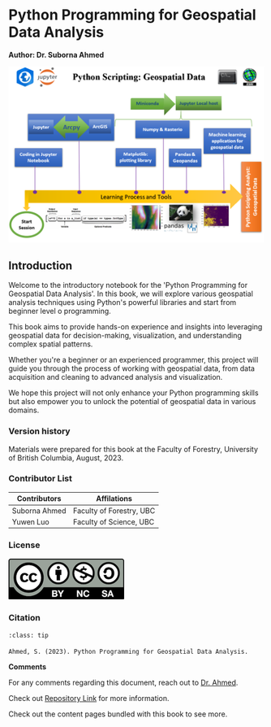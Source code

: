 # **Python Programming for Geospatial Data Analysis**

**Author: Dr. Suborna Ahmed**

![Road Map](roadmap.png)

## Introduction

Welcome to the introductory notebook for the 'Python Programming for Geospatial Data Analysis'. In this book, we will explore various geospatial analysis techniques using Python's powerful libraries and start from beginner level o programming.

This book aims to provide hands-on experience and insights into leveraging geospatial data for decision-making, visualization, and understanding complex spatial patterns.

Whether you're a beginner or an experienced programmer, this project will guide you through the process of working with geospatial data, from data acquisition and cleaning to advanced analysis and visualization.

We hope this project will not only enhance your Python programming skills but also empower you to unlock the potential of geospatial data in various domains.

### Version history

Materials were prepared for this book at the Faculty of Forestry, University of British Columbia, August, 2023.

### Contributor List

| Contributors  | Affilations              |
| ------------- | ------------------------ |
| Suborna Ahmed | Faculty of Forestry, UBC |
| Yuwen Luo     | Faculty of Science, UBC  |

### License

![license](license.png)

### Citation

```{admonition} **How to cite**
:class: tip

Ahmed, S. (2023). Python Programming for Geospatial Data Analysis.

```

**Comments**

For any comments regarding this document, reach out to [Dr. Ahmed](https://forestry.ubc.ca/faculty-profile/suborna-ahmed/).

Check out [Repository Link](https://github.com/subornaa/Data-Analysis-With-Python.git) for more information.

Check out the content pages bundled with this book to see more.
